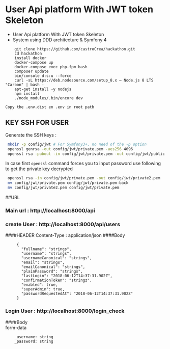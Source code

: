 # User Api platform With JWT token Skeleton
* User Api platform With JWT token Skeleton
* System using DDD architecture & Symfony 4
```
    git clone https://github.com/castroCrea/hackathon.git
    cd hackathon
    install docker
    docker-compose up
    docker-compose exec php-fpm bash
    composer update
    bin/console d:s:u --force
    curl -sL https://deb.nodesource.com/setup_8.x — Node.js 8 LTS "Carbon" | bash -
    apt-get install -y nodejs
    npm install
    ./node_modules/.bin/encore dev
   ``` 
    
    Copy the .env.dist en .env in root path
    
## KEY SSH FOR USER


Generate the SSH keys :

``` bash
 mkdir -p config/jwt # For Symfony3+, no need of the -p option
 openssl genrsa -out config/jwt/private.pem -aes256 4096
 openssl rsa -pubout -in config/jwt/private.pem -out config/jwt/public.pem
```

In case first ```openssl``` command forces you to input password use following to get the private key decrypted
``` bash
 openssl rsa -in config/jwt/private.pem -out config/jwt/private2.pem
 mv config/jwt/private.pem config/jwt/private.pem-back
 mv config/jwt/private2.pem config/jwt/private.pem
```


    
##URL

   ### Main url : http://localhost:8000/api
   
   ### create User : http://localhost:8000/api/users
   ####HEADER
        Content-Type : application/json
   ####Body   
   ```
        {
          "fullname": "strings",
          "username": "strings",
          "usernameCanonical": "strings",
          "email": "strings",
          "emailCanonical": "strings",
          "plainPassword": "strings",
          "lastLogin": "2018-06-12T14:37:31.902Z",
          "confirmationToken": "stringz",
          "enabled": true,
          "superAdmin": true,
          "passwordRequestedAt": "2018-06-12T14:37:31.902Z"
        }
   ```
   
   ### Login User : http://localhost:8000/login_check
   ####Body    
        form-data
        
        _username: string
        _password: string
        

